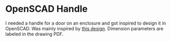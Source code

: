 # OpenSCAD Handle
I needed a handle for a door on an enclosure and got inspired to design it in OpenSCAD. Was mainly inspired by [this design](https://www.printables.com/model/53701-prusa-mini-handle-supportless). Dimension parameters are labeled in the drawing PDF. 


